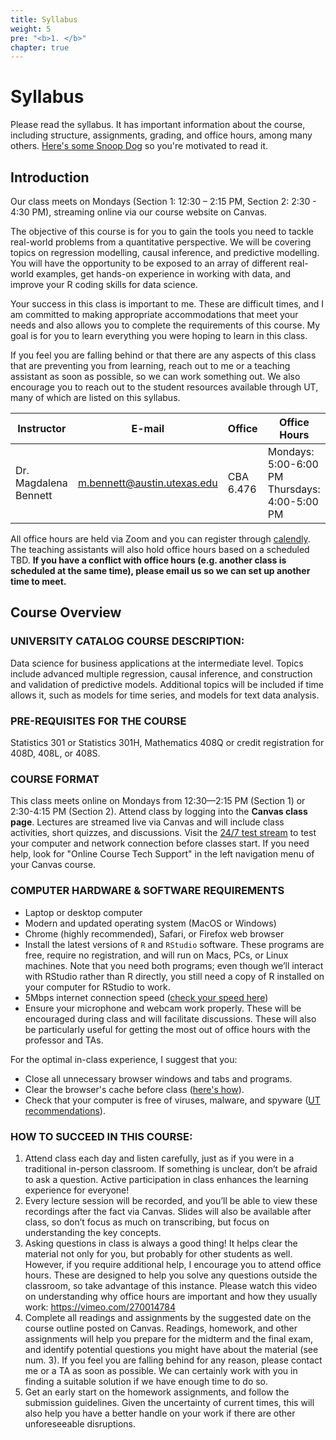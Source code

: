 ```yaml
---
title: Syllabus
weight: 5
pre: "<b>1. </b>"
chapter: true
---
```


# Syllabus

Please read the syllabus. It has important information about the course, including structure, assignments, grading, and office hours, among many others. [Here's some Snoop Dog](https://www.cameo.com/v/5f2b392a0299b100202e624a?utm_campaign=video_share_to_copy) so you're motivated to read it.

## Introduction

Our class meets on Mondays (Section 1: 12:30 – 2:15 PM, Section 2: 2:30 - 4:30 PM), streaming online via our course website on Canvas.

The objective of this course is for you to gain the tools you need to tackle real-world problems from a quantitative perspective. We will be covering topics on regression modelling, causal inference, and predictive modelling. You will have the opportunity to be exposed to an array of different real-world examples, get hands-on experience in working with data, and improve your R coding skills for data science. 

Your success in this class is important to me. These are difficult times, and I am committed to making appropriate accommodations that meet your needs and also allows you to complete the requirements of this course. My goal is for you to learn everything you were hoping to learn in this class.

If you feel you are falling behind or that there are any aspects of this class that are preventing you from learning, reach out to me or a teaching assistant as soon as possible, so we can work something out. We also encourage you to reach out to the student resources available through UT, many of which are listed on this syllabus.

| Instructor | E-mail   | Office   | Office Hours |
|------------|----------|----------|--------------|
| Dr. Magdalena Bennett   | <a href="mailto:m.bennett@austin.utexas.edu">m.bennett@austin.utexas.edu</a>   | CBA 6.476   | Mondays: 5:00-6:00 PM <br> Thursdays: 4:00-5:00 PM|

All office hours are held via Zoom and you can register through [calendly](https://calendly.com/maibennett/sta-235-office-hours?month=2021-01). The teaching assistants will also hold office hours based on a scheduled TBD. **If you have a conflict with office hours (e.g. another class is scheduled at the same time), please email us so we can set up another time to meet.**


## Course Overview

### UNIVERSITY CATALOG COURSE DESCRIPTION:
Data science for business applications at the intermediate level. Topics include advanced multiple regression, causal inference, and construction and validation of predictive models. Additional topics will be included if time allows it, such as models for time series, and models for text data analysis.

### PRE-REQUISITES FOR THE COURSE
Statistics 301 or Statistics 301H, Mathematics 408Q or credit registration for 408D, 408L, or 408S. 

### COURSE FORMAT
This class meets online on Mondays from 12:30—2:15 PM (Section 1) or 2:30-4:15 PM (Section 2). Attend class by logging into the **Canvas class page**. Lectures are streamed live via Canvas and will include class activities, short quizzes, and discussions. Visit the [24/7 test stream](http://www.laits.utexas.edu/tower/tech.html) to test your computer and network connection before classes start. If you need help, look for "Online Course Tech Support" in the left navigation menu of your Canvas course. 
 
### COMPUTER HARDWARE & SOFTWARE REQUIREMENTS
-	Laptop or desktop computer
-	Modern and updated operating system (MacOS or Windows)
-	Chrome (highly recommended), Safari, or Firefox web browser
-	Install the latest versions of `R` and `RStudio` software. These programs are free, require no registration, and will run on Macs, PCs, or Linux machines. Note that you need both programs; even though we’ll interact with RStudio rather than R directly, you still need a copy of R installed on your computer for RStudio to work.
-	5Mbps internet connection speed ([check your speed here](http://www.speedtest.net/))
-	Ensure your microphone and webcam work properly. These will be encouraged during class and will facilitate discussions. These will also be particularly useful for getting the most out of office hours with the professor and TAs.

For the optimal in-class experience, I suggest that you:
-	Close all unnecessary browser windows and tabs and programs.
-	Clear the browser's cache before class ([here's how](http://www.refreshyourcache.com/en/home/)).
-	Check that your computer is free of viruses, malware, and spyware ([UT recommendations](https://security.utexas.edu/education-outreach/anti-virus)).


### HOW TO SUCCEED IN THIS COURSE:

1)	Attend class each day and listen carefully, just as if you were in a traditional in-person classroom. If something is unclear, don’t be afraid to ask a question. Active participation in class enhances the learning experience for everyone!
2)	Every lecture session will be recorded, and you’ll be able to view these recordings after the fact via Canvas. Slides will also be available after class, so don’t focus as much on transcribing, but focus on understanding the key concepts.
3)	Asking questions in class is always a good thing! It helps clear the material not only for you, but probably for other students as well. However, if you require additional help, I encourage you to attend office hours. These are designed to help you solve any questions outside the classroom, so take advantage of this instance. Please watch this video on understanding why office hours are important and how they usually work: https://vimeo.com/270014784 
4)	Complete all readings and assignments by the suggested date on the course outline posted on Canvas. Readings, homework, and other assignments will help you prepare for the midterm and the final exam, and identify potential questions you might have about the material (see num. 3). If you feel you are falling behind for any reason, please contact me or a TA as soon as possible. We can certainly work with you in finding a suitable solution if we have enough time to do so.
5)	Get an early start on the homework assignments, and follow the submission guidelines. Given the uncertainty of current times, this will also help you have a better handle on your work if there are other unforeseeable disruptions.
